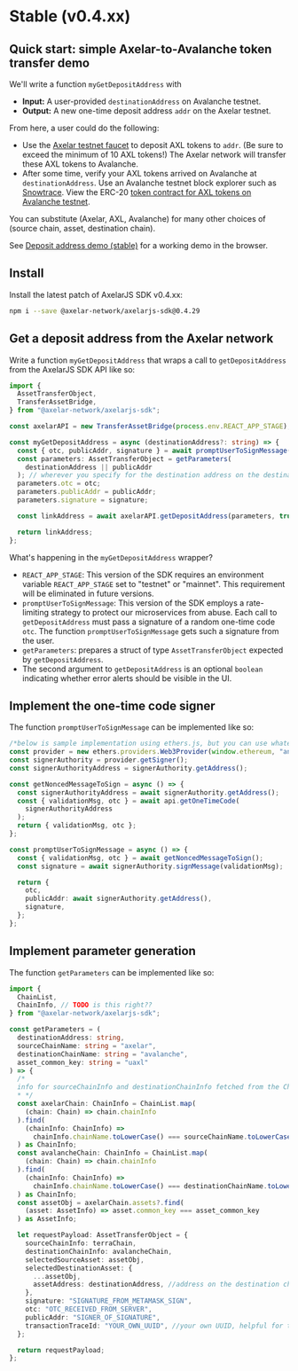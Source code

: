 # Stable (v0.4.xx)

## Quick start: simple Axelar-to-Avalanche token transfer demo

We'll write a function `myGetDepositAddress` with

- **Input:** A user-provided `destinationAddress` on Avalanche testnet.
- **Output:** A new one-time deposit address `addr` on the Axelar testnet.

From here, a user could do the following:

- Use the [Axelar testnet faucet](https://faucet.testnet.axelar.dev/) to deposit AXL tokens to `addr`. (Be sure to exceed the minimum of 10 AXL tokens!) The Axelar network will transfer these AXL tokens to Avalanche.
- After some time, verify your AXL tokens arrived on Avalanche at `destinationAddress`. Use an Avalanche testnet block explorer such as [Snowtrace](https://testnet.snowtrace.io/). View the ERC-20 [token contract for AXL tokens on Avalanche testnet](https://testnet.snowtrace.io/address/0x46cc87ea84586c03bb2109ed9b33f998d40b7623).

You can substitute (Axelar, AXL, Avalanche) for many other choices of (source chain, asset, destination chain).

See [Deposit address demo (stable)](./deposit-address-demo-stable) for a working demo in the browser.

## Install

Install the latest patch of AxelarJS SDK v0.4.xx:

```bash
npm i --save @axelar-network/axelarjs-sdk@0.4.29
```

## Get a deposit address from the Axelar network

Write a function `myGetDepositAddress` that wraps a call to `getDepositAddress` from the AxelarJS SDK API like so:


```typescript
import {
  AssetTransferObject,
  TransferAssetBridge,
} from "@axelar-network/axelarjs-sdk";

const axelarAPI = new TransferAssetBridge(process.env.REACT_APP_STAGE);

const myGetDepositAddress = async (destinationAddress?: string) => {
  const { otc, publicAddr, signature } = await promptUserToSignMessage();
  const parameters: AssetTransferObject = getParameters(
    destinationAddress || publicAddr
  ); // wherever you specify for the destination address on the destination chain
  parameters.otc = otc;
  parameters.publicAddr = publicAddr;
  parameters.signature = signature;

  const linkAddress = await axelarAPI.getDepositAddress(parameters, true);

  return linkAddress;
};
```

What's happening in the `myGetDepositAddress` wrapper?

- `REACT_APP_STAGE`: This version of the SDK requires an environment variable `REACT_APP_STAGE` set to "testnet" or "mainnet". This requirement will be eliminated in future versions.
- `promptUserToSignMessage`: This version of the SDK employs a rate-limiting strategy to protect our microservices from abuse. Each call to `getDepositAddress` must pass a signature of a random one-time code `otc`. The function `promptUserToSignMessage` gets such a signature from the user.
- `getParameters`: prepares a struct of type `AssetTransferObject` expected by `getDepositAddress`.
- The second argument to `getDepositAddress` is an optional `boolean` indicating whether error alerts should be visible in the UI.

## Implement the one-time code signer

The function `promptUserToSignMessage` can be implemented like so:

```typescript
/*below is sample implementation using ethers.js, but you can use whatever you want*/
const provider = new ethers.providers.Web3Provider(window.ethereum, "any"); //2nd param is network type
const signerAuthority = provider.getSigner();
const signerAuthorityAddress = signerAuthority.getAddress();

const getNoncedMessageToSign = async () => {
  const signerAuthorityAddress = await signerAuthority.getAddress();
  const { validationMsg, otc } = await api.getOneTimeCode(
    signerAuthorityAddress
  );
  return { validationMsg, otc };
};

const promptUserToSignMessage = async () => {
  const { validationMsg, otc } = await getNoncedMessageToSign();
  const signature = await signerAuthority.signMessage(validationMsg);

  return {
    otc,
    publicAddr: await signerAuthority.getAddress(),
    signature,
  };
};
```

## Implement parameter generation

The function `getParameters` can be implemented like so:

```typescript
import {
  ChainList,
  ChainInfo, // TODO is this right??
} from "@axelar-network/axelarjs-sdk";

const getParameters = (
  destinationAddress: string,
  sourceChainName: string = "axelar",
  destinationChainName: string = "avalanche",
  asset_common_key: string = "uaxl"
) => {
  /*
  info for sourceChainInfo and destinationChainInfo fetched from the ChainList module of the SDK. 
  * */
  const axelarChain: ChainInfo = ChainList.map(
    (chain: Chain) => chain.chainInfo
  ).find(
    (chainInfo: ChainInfo) =>
      chainInfo.chainName.toLowerCase() === sourceChainName.toLowerCase()
  ) as ChainInfo;
  const avalancheChain: ChainInfo = ChainList.map(
    (chain: Chain) => chain.chainInfo
  ).find(
    (chainInfo: ChainInfo) =>
      chainInfo.chainName.toLowerCase() === destinationChainName.toLowerCase()
  ) as ChainInfo;
  const assetObj = axelarChain.assets?.find(
    (asset: AssetInfo) => asset.common_key === asset_common_key
  ) as AssetInfo;

  let requestPayload: AssetTransferObject = {
    sourceChainInfo: terraChain,
    destinationChainInfo: avalancheChain,
    selectedSourceAsset: assetObj,
    selectedDestinationAsset: {
      ...assetObj,
      assetAddress: destinationAddress, //address on the destination chain where you want the tokens to arrive
    },
    signature: "SIGNATURE_FROM_METAMASK_SIGN",
    otc: "OTC_RECEIVED_FROM_SERVER",
    publicAddr: "SIGNER_OF_SIGNATURE",
    transactionTraceId: "YOUR_OWN_UUID", //your own UUID, helpful for tracing purposes. optional.
  };

  return requestPayload;
};
```
